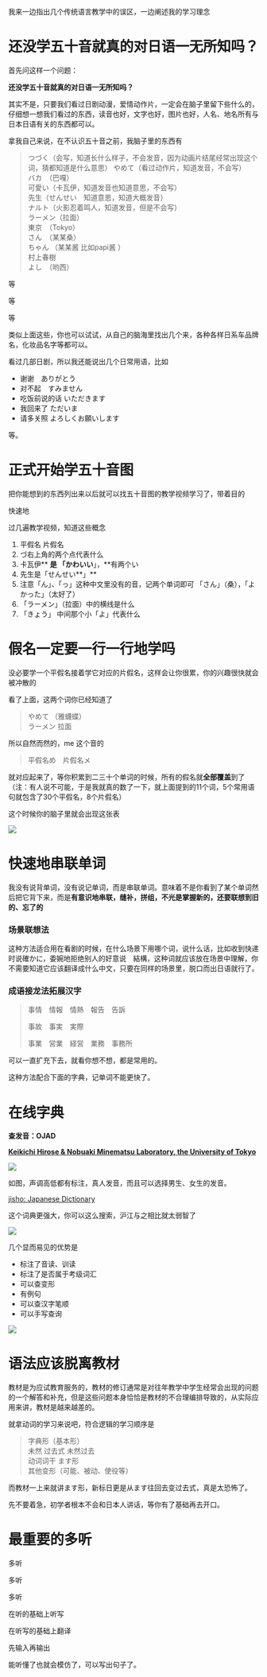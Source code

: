 我来一边指出几个传统语言教学中的误区，一边阐述我的学习理念

# **还没学五十音就真的对日语一无所知吗？**

首先问这样一个问题：

**还没学五十音就真的对日语一无所知吗？**

其实不是，只要我们看过日剧动漫，爱情动作片，一定会在脑子里留下些什么的，仔细想一想我们看过的东西，读音也好，文字也好，图片也好，人名、地名所有与日本日语有关的东西都可以。

拿我自己来说，在不认识五十音之前，我脑子里的东西有

> つづく（会写，知道长什么样子，不会发音，因为动画片结尾经常出现这个词，猜都知道是什么意思）
> やめて（看过动作片，知道发音，不会写）  
> バカ　（巴嘎）  
> 可愛い（卡瓦伊，知道发音也知道意思，不会写）  
> 先生（せんせい　知道意思，知道大概发音）  
> ナルト（火影忍着鸣人，知道发音，但是不会写）  
> ラーメン（拉面）  
> 東京　（Tokyo）  
> さん　（某某桑）  
> ちゃん （某某酱 比如papi酱 ）  
> 村上春樹　  
> よし　（哟西）

等

等

等

类似上面这些，你也可以试试，从自己的脑海里找出几个来，各种各样日系车品牌名，化妆品名字等都可以。

看过几部日剧，所以我还能说出几个日常用语，比如

* 谢谢　ありがとう
* 对不起　すみません
* 吃饭前说的话 いただきます
* 我回来了 ただいま
* 请多关照   よろしくお願いします

等。

# **正式开始学五十音图**

把你能想到的东西列出来以后就可以找五十音图的教学视频学习了，带着目的

快速地

过几遍教学视频，知道这些概念

1. 平假名 片假名
2. づ右上角的两个点代表什么
3. 卡瓦伊** **是 「かわいい**」，**有两个い
4. 先生是「せんせい**」**
5. 注意「ん」、「っ」这种中文里没有的音，记两个单词即可 「さん」（桑），「よかった」（太好了）
6. 「ラーメン」（拉面）中的横线是什么
7. 「きょう」 中间那个小「よ」代表什么

# **假名一定要一行一行地学吗**

没必要学一个平假名接着学它对应的片假名，这样会让你很累，你的兴趣很快就会被冲散的

看了上面，这两个词你已经知道了

> やめて （雅蠛蝶）  
> ラーメン 拉面

所以自然而然的，me 这个音的

> 平假名め　片假名メ

就对应起来了，等你积累到二三十个单词的时候，所有的假名就**全部覆盖**到了（注：有人说不可能，于是我就真的数了一下，就上面提到的11个词，5个常用语句就包含了30个平假名，8个片假名）

这个时候你的脑子里就会出现这张表

![](http://pic1.zhimg.com/v2-3408dc22825091873dc08fbdc7c71c2c_b.jpg)

# 快速地串联单词

我没有说背单词，没有说记单词，而是串联单词。意味着不是你看到了某个单词然后把它背下来，而是**有意识地串联，缝补，拼组，不光是掌握新的，还要联想到旧的、忘了的**

### 场景联想法

这种方法适合用在看剧的时候，在什么场景下用哪个词，说什么话，比如收到快递时说確かに，委婉地拒绝别人的好意说　結構，这种词就应该放在场景中理解，你不需要知道它应该翻译成什么中文，只要在同样的场景里，脱口而出日语就行了。

### 成语接龙法拓展汉字

> 事情　情報　情熱　報告　告訴
>
> 事故　事実　実際
>
> 事業　営業　経営　業務　事務所

可以一直扩充下去，就看你想不想，都是常用的。

这种方法配合下面的字典，记单词不能更快了。

# **在线字典**

**查发音：OJAD**

[**Keikichi Hirose & Nobuaki Minematsu Laboratory, the University of Tokyo**](http://link.zhihu.com/?target=http%3A//www.gavo.t.u-tokyo.ac.jp/)

![](http://pic1.zhimg.com/v2-1fbacdf354e4859e8575fe14689e6e50_b.png)

如图，声调高低都有标注，真人发音，而且可以选择男生、女生的发音。

[jisho: Japanese Dictionary](http://jisho.org/)

这个词典更强大，你可以这么搜索，沪江与之相比就太弱智了

![](http://pic3.zhimg.com/v2-24d19d4511e35238a88b7f6655c40cbe_b.png)

几个显而易见的优势是

* 标注了音读、训读
* 标注了是否属于考级词汇
* 可以查变形
* 有例句
* 可以查汉字笔顺
* 可以手写查询

![](http://pic4.zhimg.com/v2-1d27aba6bddcbdf04e52cf2263b43c43_b.png)

# 语法应该脱离教材

教材是为应试教育服务的，教材的修订通常是对往年教学中学生经常会出现的问题的一个解答和补充，但是这些问题本身恰恰是教材的不合理编排导致的，从实际应用来讲，教材是越来越差的。

就拿动词的学习来说吧，符合逻辑的学习顺序是

> 字典形（基本形）  
> 未然 过去式 未然过去  
> 动词词干
> ます形  
> 其他变形（可能、被动、使役等）

而教材一上来就讲ます形，新标日更是从ます往回去变过去式，真是太恐怖了。

先不要着急，初学者根本不会和日本人讲话，等你有了基础再去开口。

# **最重要的多听**

多听

多听

多听

在听的基础上听写

在听写的基础上翻译

先输入再输出

能听懂了也就会模仿了，可以写出句子了。

